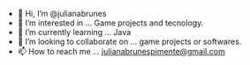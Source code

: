 - 👋 Hi, I’m @julianabrunes
- 👀 I’m interested in ... Game projects and tecnology.
- 🌱 I’m currently learning ... Java
- 💞️ I’m looking to collaborate on ... game projects or softwares.
- 📫 How to reach me ... julianabrunespimente@gmail.com

<!---
julianabrunes/julianabrunes is a ✨ special ✨ repository because its `README.md` (this file) appears on your GitHub profile.
You can click the Preview link to take a look at your changes.
--->
